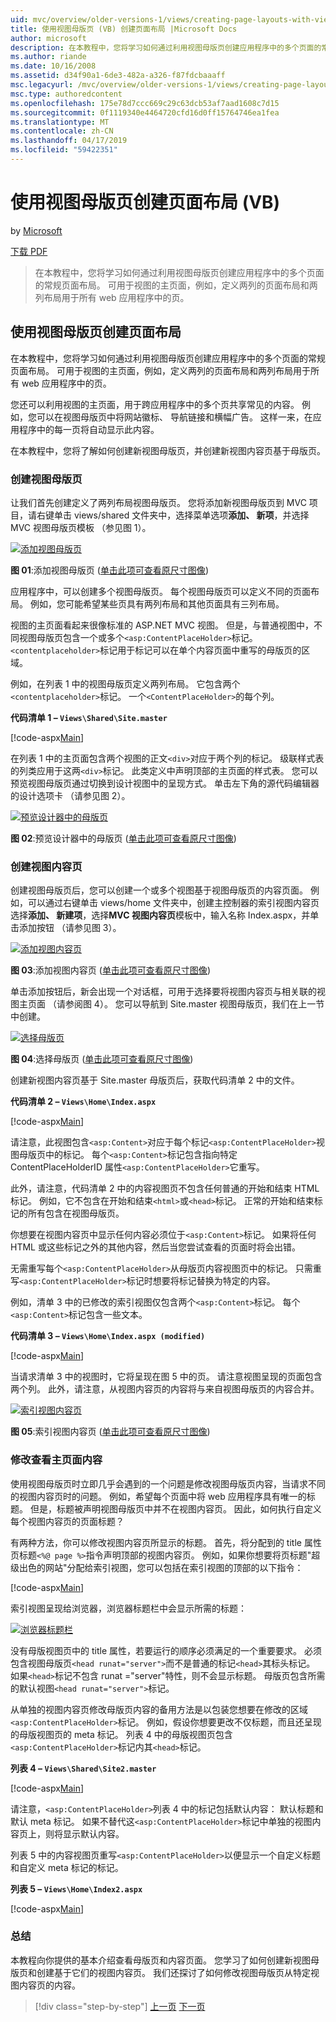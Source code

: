 ```yaml
---
uid: mvc/overview/older-versions-1/views/creating-page-layouts-with-view-master-pages-vb
title: 使用视图母版页 (VB) 创建页面布局 |Microsoft Docs
author: microsoft
description: 在本教程中，您将学习如何通过利用视图母版页创建应用程序中的多个页面的常规页面布局。 可以使用...
ms.author: riande
ms.date: 10/16/2008
ms.assetid: d34f90a1-6de3-482a-a326-f87fdcbaaaff
msc.legacyurl: /mvc/overview/older-versions-1/views/creating-page-layouts-with-view-master-pages-vb
msc.type: authoredcontent
ms.openlocfilehash: 175e78d7ccc669c29c63dcb53af7aad1608c7d15
ms.sourcegitcommit: 0f1119340e4464720cfd16d0ff15764746ea1fea
ms.translationtype: MT
ms.contentlocale: zh-CN
ms.lasthandoff: 04/17/2019
ms.locfileid: "59422351"
---
```

# <a name="creating-page-layouts-with-view-master-pages-vb"></a>使用视图母版页创建页面布局 (VB)

by [Microsoft](https://github.com/microsoft)

[下载 PDF](http://download.microsoft.com/download/e/f/3/ef3f2ff6-7424-48f7-bdaa-180ef64c3490/ASPNET_MVC_Tutorial_12_VB.pdf)

> 在本教程中，您将学习如何通过利用视图母版页创建应用程序中的多个页面的常规页面布局。 可用于视图的主页面，例如，定义两列的页面布局和两列布局用于所有 web 应用程序中的页。


## <a name="creating-page-layouts-with-view-master-pages"></a>使用视图母版页创建页面布局

在本教程中，您将学习如何通过利用视图母版页创建应用程序中的多个页面的常规页面布局。 可用于视图的主页面，例如，定义两列的页面布局和两列布局用于所有 web 应用程序中的页。

您还可以利用视图的主页面，用于跨应用程序中的多个页共享常见的内容。 例如，您可以在视图母版页中将网站徽标、 导航链接和横幅广告。 这样一来，在应用程序中的每一页将自动显示此内容。

在本教程中，您将了解如何创建新视图母版页，并创建新视图内容页基于母版页。

### <a name="creating-a-view-master-page"></a>创建视图母版页

让我们首先创建定义了两列布局视图母版页。 您将添加新视图母版页到 MVC 项目，请右键单击 views/shared 文件夹中，选择菜单选项**添加、 新项**，并选择 MVC 视图母版页模板 （参见图 1）。


[![添加视图母版页](creating-page-layouts-with-view-master-pages-vb/_static/image2.png)](creating-page-layouts-with-view-master-pages-vb/_static/image1.png)

**图 01**:添加视图母版页 ([单击此项可查看原尺寸图像](creating-page-layouts-with-view-master-pages-vb/_static/image3.png))


应用程序中，可以创建多个视图母版页。 每个视图母版页可以定义不同的页面布局。 例如，您可能希望某些页具有两列布局和其他页面具有三列布局。

视图的主页面看起来很像标准的 ASP.NET MVC 视图。 但是，与普通视图中，不同视图母版页包含一个或多个`<asp:ContentPlaceHolder>`标记。 `<contentplaceholder>`标记用于标记可以在单个内容页面中重写的母版页的区域。

例如，在列表 1 中的视图母版页定义两列布局。 它包含两个`<contentplaceholder>`标记。 一个`<ContentPlaceHolder>`的每个列。

**代码清单 1 – `Views\Shared\Site.master`**

[!code-aspx[Main](creating-page-layouts-with-view-master-pages-vb/samples/sample1.aspx)]

在列表 1 中的主页面包含两个视图的正文`<div>`对应于两个列的标记。 级联样式表的列类应用于这两`<div>`标记。 此类定义中声明顶部的主页面的样式表。 您可以预览视图母版页通过切换到设计视图中的呈现方式。 单击左下角的源代码编辑器的设计选项卡 （请参见图 2）。


[![预览设计器中的母版页](creating-page-layouts-with-view-master-pages-vb/_static/image5.png)](creating-page-layouts-with-view-master-pages-vb/_static/image4.png)

**图 02**:预览设计器中的母版页 ([单击此项可查看原尺寸图像](creating-page-layouts-with-view-master-pages-vb/_static/image6.png))


### <a name="creating-a-view-content-page"></a>创建视图内容页

创建视图母版页后，您可以创建一个或多个视图基于视图母版页的内容页面。 例如，可以通过右键单击 views/home 文件夹中，创建主控制器的索引视图内容页选择**添加、 新建项**，选择**MVC 视图内容页**模板中，输入名称 Index.aspx，并单击添加按钮 （请参见图 3）。


[![添加视图内容页](creating-page-layouts-with-view-master-pages-vb/_static/image8.png)](creating-page-layouts-with-view-master-pages-vb/_static/image7.png)

**图 03**:添加视图内容页 ([单击此项可查看原尺寸图像](creating-page-layouts-with-view-master-pages-vb/_static/image9.png))


单击添加按钮后，新会出现一个对话框，可用于选择要将视图内容页与相关联的视图主页面 （请参阅图 4）。 您可以导航到 Site.master 视图母版页，我们在上一节中创建。


[![选择母版页](creating-page-layouts-with-view-master-pages-vb/_static/image11.png)](creating-page-layouts-with-view-master-pages-vb/_static/image10.png)

**图 04**:选择母版页 ([单击此项可查看原尺寸图像](creating-page-layouts-with-view-master-pages-vb/_static/image12.png))


创建新视图内容页基于 Site.master 母版页后，获取代码清单 2 中的文件。

**代码清单 2 – `Views\Home\Index.aspx`**

[!code-aspx[Main](creating-page-layouts-with-view-master-pages-vb/samples/sample2.aspx)]

请注意，此视图包含`<asp:Content>`对应于每个标记`<asp:ContentPlaceHolder>`视图母版页中的标记。 每个`<asp:Content>`标记包含指向特定 ContentPlaceHolderID 属性`<asp:ContentPlaceHolder>`它重写。

此外，请注意，代码清单 2 中的内容视图页不包含任何普通的开始和结束 HTML 标记。 例如，它不包含在开始和结束`<html>`或`<head>`标记。 正常的开始和结束标记的所有包含在视图母版页。

你想要在视图内容页中显示任何内容必须位于`<asp:Content>`标记。 如果将任何 HTML 或这些标记之外的其他内容，然后当您尝试查看的页面时将会出错。

无需重写每个`<asp:ContentPlaceHolder>`从母版页内容视图页中的标记。 只需重写`<asp:ContentPlaceHolder>`标记时想要将标记替换为特定的内容。

例如，清单 3 中的已修改的索引视图仅包含两个`<asp:Content>`标记。 每个`<asp:Content>`标记包含一些文本。

**代码清单 3 – `Views\Home\Index.aspx (modified)`**

[!code-aspx[Main](creating-page-layouts-with-view-master-pages-vb/samples/sample3.aspx)]

当请求清单 3 中的视图时，它将呈现在图 5 中的页。 请注意视图呈现的页面包含两个列。 此外，请注意，从视图内容页的内容将与来自视图母版页的内容合并。


[![索引视图内容页](creating-page-layouts-with-view-master-pages-vb/_static/image14.png)](creating-page-layouts-with-view-master-pages-vb/_static/image13.png)

**图 05**:索引视图内容页 ([单击此项可查看原尺寸图像](creating-page-layouts-with-view-master-pages-vb/_static/image15.png))


### <a name="modifying-view-master-page-content"></a>修改查看主页面内容

使用视图母版页时立即几乎会遇到的一个问题是修改视图母版页内容，当请求不同的视图内容页时的问题。 例如，希望每个页面中将 web 应用程序具有唯一的标题。 但是，标题被声明视图母版页中并不在视图内容页。 因此，如何执行自定义每个视图内容页的页面标题？

有两种方法，你可以修改视图内容页所显示的标题。 首先，将分配到的 title 属性页标题`<%@ page %>`指令声明顶部的视图内容页。 例如，如果你想要将页标题"超级出色的网站"分配给索引视图，您可以包括在索引视图的顶部的以下指令：

[!code-aspx[Main](creating-page-layouts-with-view-master-pages-vb/samples/sample4.aspx)]

索引视图呈现给浏览器，浏览器标题栏中会显示所需的标题：


[![浏览器标题栏](creating-page-layouts-with-view-master-pages-vb/_static/image17.png)](creating-page-layouts-with-view-master-pages-vb/_static/image16.png)


没有母版视图页中的 title 属性，若要运行的顺序必须满足的一个重要要求。 必须包含视图母版页`<head runat="server">`而不是普通的标记`<head>`其标头标记。 如果`<head>`标记不包含 runat ="server"特性，则不会显示标题。 母版页包含所需的默认视图`<head runat="server">`标记。

从单独的视图内容页修改母版页内容的备用方法是以包装您想要在修改的区域`<asp:ContentPlaceHolder>`标记。 例如，假设你想要更改不仅标题，而且还呈现的母版视图页的 meta 标记。 列表 4 中的母版视图页包含`<asp:ContentPlaceHolder>`标记内其`<head>`标记。

**列表 4 – `Views\Shared\Site2.master`**

[!code-aspx[Main](creating-page-layouts-with-view-master-pages-vb/samples/sample5.aspx)]

请注意，`<asp:ContentPlaceHolder>`列表 4 中的标记包括默认内容： 默认标题和默认 meta 标记。 如果不替代这`<asp:ContentPlaceHolder>`标记中单独的视图内容页上，则将显示默认内容。

列表 5 中的内容视图页重写`<asp:ContentPlaceHolder>`以便显示一个自定义标题和自定义 meta 标记的标记。

**列表 5 – `Views\Home\Index2.aspx`**

[!code-aspx[Main](creating-page-layouts-with-view-master-pages-vb/samples/sample6.aspx)]

### <a name="summary"></a>总结

本教程向你提供的基本介绍查看母版页和内容页面。 您学习了如何创建新视图母版页和创建基于它们的视图内容页。 我们还探讨了如何修改视图母版页从特定视图内容页的内容。

> [!div class="step-by-step"]
> [上一页](using-the-tagbuilder-class-to-build-html-helpers-vb.md)
> [下一页](passing-data-to-view-master-pages-vb.md)
